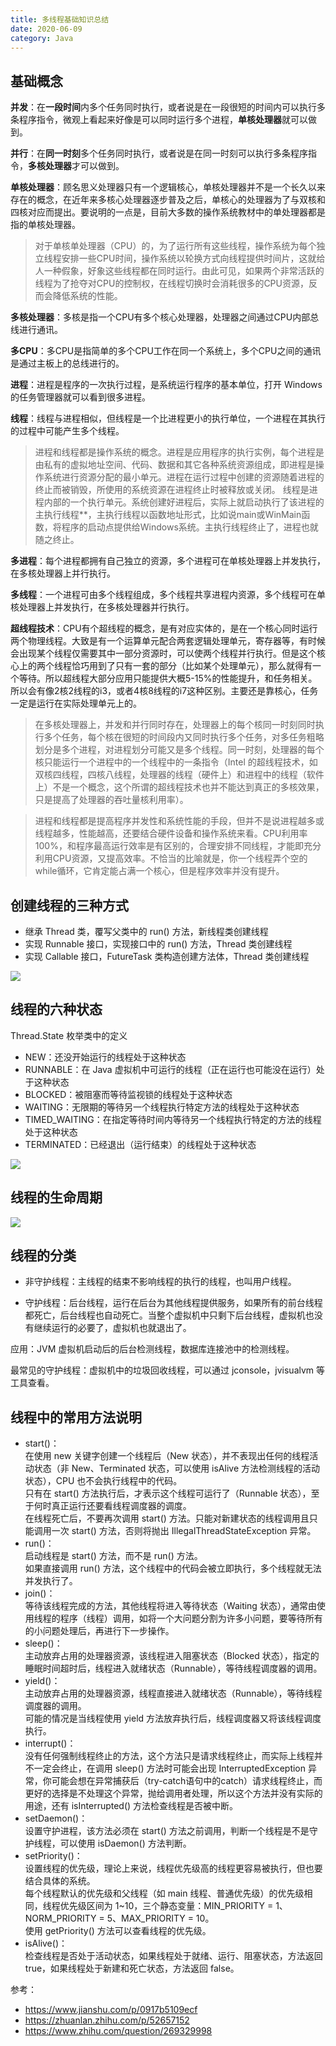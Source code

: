 ```yaml
---
title: 多线程基础知识总结
date: 2020-06-09
category: Java
---
```


## 基础概念

**并发**：在**一段时间**内多个任务同时执行，或者说是在一段很短的时间内可以执行多条程序指令，微观上看起来好像是可以同时运行多个进程，**单核处理器**就可以做到。

**并行**：在**同一时刻**多个任务同时执行，或者说是在同一时刻可以执行多条程序指令，**多核处理器**才可以做到。

**单核处理器**：顾名思义处理器只有一个逻辑核心，单核处理器并不是一个长久以来存在的概念，在近年来多核心处理器逐步普及之后，单核心的处理器为了与双核和四核对应而提出。要说明的一点是，目前大多数的操作系统教材中的单处理器都是指的单核处理器。


>对于单核单处理器（CPU）的，为了运行所有这些线程，操作系统为每个独立线程安排一些CPU时间，操作系统以轮换方式向线程提供时间片，这就给人一种假象，好象这些线程都在同时运行。由此可见，如果两个非常活跃的线程为了抢夺对CPU的控制权，在线程切换时会消耗很多的CPU资源，反而会降低系统的性能。


**多核处理器**：多核是指一个CPU有多个核心处理器，处理器之间通过CPU内部总线进行通讯。

**多CPU**：多CPU是指简单的多个CPU工作在同一个系统上，多个CPU之间的通讯是通过主板上的总线进行的。

**进程**：进程是程序的一次执行过程，是系统运行程序的基本单位，打开 Windows 的任务管理器就可以看到很多进程。

**线程**：线程与进程相似，但线程是一个比进程更小的执行单位，一个进程在其执行的过程中可能产生多个线程。


>进程和线程都是操作系统的概念。进程是应用程序的执行实例，每个进程是由私有的虚拟地址空间、代码、数据和其它各种系统资源组成，即进程是操作系统进行资源分配的最小单元。进程在运行过程中创建的资源随着进程的终止而被销毁，所使用的系统资源在进程终止时被释放或关闭。
>线程是进程内部的一个执行单元。系统创建好进程后，实际上就启动执行了该进程的主执行线程**，主执行线程以函数地址形式，比如说main或WinMain函数，将程序的启动点提供给Windows系统。主执行线程终止了，进程也就随之终止。

**多进程**：每个进程都拥有自己独立的资源，多个进程可在单核处理器上并发执行，在多核处理器上并行执行。

**多线程**：一个进程可由多个线程组成，多个线程共享进程内资源，多个线程可在单核处理器上并发执行，在多核处理器并行执行。

**超线程技术**：CPU有个超线程的概念，是有对应实体的，是在一个核心同时运行两个物理线程。大致是有一个运算单元配合两套逻辑处理单元，寄存器等，有时候会出现某个线程仅需要其中一部分资源时，可以使两个线程并行执行。但是这个核心上的两个线程恰巧用到了只有一套的部分（比如某个处理单元），那么就得有一个等待。所以超线程大部分应用只能提供大概5-15%的性能提升，和任务相关。所以会有像2核2线程的i3，或者4核8线程的i7这种区别。主要还是靠核心，任务一定是运行在实际处理单元上的。


>在多核处理器上，并发和并行同时存在，处理器上的每个核同一时刻同时执行多个任务，每个核在很短的时间段内又同时执行多个任务，对多任务粗略划分是多个进程，对进程划分可能又是多个线程。同一时刻，处理器的每个核只能运行一个进程中的一个线程中的一条指令（Intel 的超线程技术，如双核四线程，四核八线程，处理器的线程（硬件上）和进程中的线程（软件上）不是一个概念，这个所谓的超线程技术也并不能达到真正的多核效果，只是提高了处理器的吞吐量核利用率）。

>进程和线程都是提高程序并发性和系统性能的手段，但并不是说进程越多或线程越多，性能越高，还要结合硬件设备和操作系统来看。CPU利用率100%，和程序最高运行效率是有区别的，合理安排不同线程，才能即充分利用CPU资源，又提高效率。不恰当的比喻就是，你一个线程弄个空的while循环，它肯定能占满一个核心，但是程序效率并没有提升。

## 创建线程的三种方式

* 继承 Thread 类，覆写父类中的 run() 方法，新线程类创建线程
* 实现 Runnable 接口，实现接口中的 run() 方法，Thread 类创建线程
* 实现 Callable 接口，FutureTask 类构造创建方法体，Thread 类创建线程

![](./img/多线程基础知识总结/1.jpg)

## 线程的六种状态

Thread.State 枚举类中的定义

* NEW：还没开始运行的线程处于这种状态
* RUNNABLE：在 Java 虚拟机中可运行的线程（正在运行也可能没在运行）处于这种状态
* BLOCKED：被阻塞而等待监视锁的线程处于这种状态
* WAITING：无限期的等待另一个线程执行特定方法的线程处于这种状态
* TIMED_WAITING：在指定等待时间内等待另一个线程执行特定的方法的线程处于这种状态
* TERMINATED：已经退出（运行结束）的线程处于这种状态

![](./img/多线程基础知识总结/2.jpg)

## 线程的生命周期

![](./img/多线程基础知识总结/3.jpg)

## 线程的分类

- 非守护线程：主线程的结束不影响线程的执行的线程，也叫用户线程。

- 守护线程：后台线程，运行在后台为其他线程提供服务，如果所有的前台线程都死亡，后台线程也自动死亡。当整个虚拟机中只剩下后台线程，虚拟机也没有继续运行的必要了，虚拟机也就退出了。

应用：JVM 虚拟机启动后的后台检测线程，数据库连接池中的检测线程。

最常见的守护线程：虚拟机中的垃圾回收线程，可以通过 jconsole，jvisualvm 等工具查看。

## 线程中的常用方法说明

* start()：  
    在使用 new 关键字创建一个线程后（New 状态），并不表现出任何的线程活动状态（非 New、Terminated 状态，可以使用 isAlive 方法检测线程的活动状态），CPU 也不会执行线程中的代码。  
    只有在 start() 方法执行后，才表示这个线程可运行了（Runnable 状态），至于何时真正运行还要看线程调度器的调度。  
    在线程死亡后，不要再次调用 start() 方法。只能对新建状态的线程调用且只能调用一次 start() 方法，否则将抛出 IllegalThreadStateException 异常。
* run()：  
    启动线程是 start() 方法，而不是 run() 方法。  
    如果直接调用 run() 方法，这个线程中的代码会被立即执行，多个线程就无法并发执行了。
* join()：  
    等待该线程完成的方法，其他线程将进入等待状态（Waiting 状态），通常由使用线程的程序（线程）调用，如将一个大问题分割为许多小问题，要等待所有的小问题处理后，再进行下一步操作。
* sleep()：  
    主动放弃占用的处理器资源，该线程进入阻塞状态（Blocked 状态），指定的睡眠时间超时后，线程进入就绪状态（Runnable），等待线程调度器的调用。
* yield()：  
    主动放弃占用的处理器资源，线程直接进入就绪状态（Runnable），等待线程调度器的调用。  
    可能的情况是当线程使用 yield 方法放弃执行后，线程调度器又将该线程调度执行。
* interrupt()：  
    没有任何强制线程终止的方法，这个方法只是请求线程终止，而实际上线程并不一定会终止，在调用 sleep() 方法时可能会出现 InterruptedException 异常，你可能会想在异常捕获后（try-catch语句中的catch）请求线程终止，而更好的选择是不处理这个异常，抛给调用者处理，所以这个方法并没有实际的用途，还有 isInterrupted() 方法检查线程是否被中断。
* setDaemon()：  
    设置守护进程，该方法必须在 start() 方法之前调用，判断一个线程是不是守护线程，可以使用 isDaemon() 方法判断。
* setPriority()：  
    设置线程的优先级，理论上来说，线程优先级高的线程更容易被执行，但也要结合具体的系统。  
    每个线程默认的优先级和父线程（如 main 线程、普通优先级）的优先级相同，线程优先级区间为 1~10，三个静态变量：MIN_PRIORITY = 1、NORM_PRIORITY = 5、MAX_PRIORITY = 10。  
    使用 getPriority() 方法可以查看线程的优先级。
* isAlive()：  
    检查线程是否处于活动状态，如果线程处于就绪、运行、阻塞状态，方法返回 true，如果线程处于新建和死亡状态，方法返回 false。


参考：

- https://www.jianshu.com/p/0917b5109ecf
- https://zhuanlan.zhihu.com/p/52657152
- https://www.zhihu.com/question/269329998
